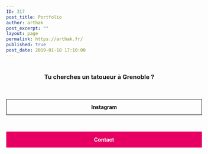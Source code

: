 ```yaml
---
ID: 317
post_title: Portfolio
author: arthak
post_excerpt: ""
layout: page
permalink: https://arthak.fr/
published: true
post_date: 2019-01-18 17:10:00
---
```

<!-- wp:group -->
<div class="wp-block-group"><div class="wp-block-group__inner-container"><!-- wp:image {"id":4794,"sizeSlug":"large"} -->
<figure class="wp-block-image size-large"><a href="https://www.instagram.com/p/CKBSlEtg6PB/"><img src="https://arthak.fr/wp-content/uploads/2021/01/3C2D15C1-1DEA-418C-9AE2-ED94BFDA6DAF.png" alt="" class="wp-image-4794"/></a></figure>
<!-- /wp:image -->

<!-- wp:html /-->

<!-- wp:paragraph -->
<p></p>
<!-- /wp:paragraph --></div></div>
<!-- /wp:group -->

<!-- wp:html -->
<div class="row">
<div class="col-12">
<h3 style="line-height: 1.5em;"><center><b>Tu cherches un tatoueur à Grenoble ?</b></p>
</div>
<div class="col-sm-6">
<style data-emotion-css="1tgpsiod">.css-1tgpsiod{display:inline-block;border-style:solid;border-width:1px;text-align:center;text-shadow:none;-webkit-transition:color 0.2s linear,background 0.2s linear,border-color 0.2s linear, text-shadow 0.2s linear;transition:color 0.2s linear,background 0.2s linear,border-color 0.2s linear, text-shadow 0.2s linear;-webkit-text-decoration:none;text-decoration:none !important;width:100%;font-weight:bold;padding:12px;background:transparent;}.css-1tgpsiod,.css-1tgpsiod:focus,.css-1tgpsiod:active{border-color:rgb(0,0,0);color:rgb(0,0,0);}.css-1tgpsiod:hover{background-color:rgb(0,0,0);color:rgba(255,255,255,1);}</style>
<p> </p>
<p><a class="lp-button-react w-f43c6fc8-825a-d518-6fbb-2d41d1b5c9eb lp-button-react--full is-bold lp-button-react--small lp-button-react--line font-scale-8 line-height-scale-3 css-1tgpsiod" contenteditable="false" href="https://instagram.com/arthak" target="_top" rel="noopener noreferrer" data-widget-link="true" data-link-type="external">Instagram</a></style>
</div>
<div class="col-sm-6">
<style data-emotion-css="1tgpsio">.css-1tgpsio{display:inline-block;border-style:solid;border-width:1px;text-align:center;text-shadow:none;-webkit-transition:color 0.2s linear,background 0.2s linear,border-color 0.2s linear, text-shadow 0.2s linear;transition:color 0.2s linear,background 0.2s linear,border-color 0.2s linear, text-shadow 0.2s linear;-webkit-text-decoration:none;text-decoration:none !important;width:100%;font-weight:bold;padding:12px;background:transparent;}.css-1tgpsio,.css-1tgpsio:focus,.css-1tgpsio:active{border-color:rgb(231, 0, 99);color:rgb(255,255,255);background-color:rgb(231, 0, 99);}.css-1tgpsio:hover{background-color:rgb(255,255,255);color:rgba(231, 0, 99,1);}</style>
<p> </p>
<p><a class="lp-button-react w-f43c6fc8-825a-d518-6fbb-2d41d1b5c9eb lp-button-react--full is-bold lp-button-react--small lp-button-react--line font-scale-8 line-height-scale-3 css-1tgpsio" contenteditable="false" href="/contact" target="_top" rel="noopener noreferrer" data-widget-link="true" data-link-type="external">Contact</a></style>
</div>
</div>
<!-- /wp:html -->